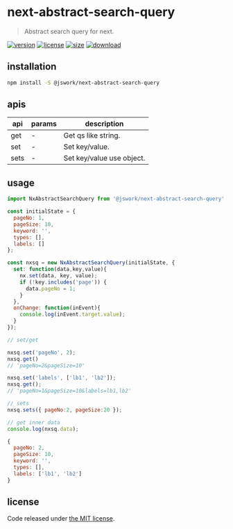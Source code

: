 # next-abstract-search-query
> Abstract search query for next.

[![version][version-image]][version-url]
[![license][license-image]][license-url]
[![size][size-image]][size-url]
[![download][download-image]][download-url]

## installation
```bash
npm install -S @jswork/next-abstract-search-query
```

## apis
| api  | params | description               |
| ---- | ------ | ------------------------- |
| get  | -      | Get qs like string.       |
| set  | -      | Set key/value.            |
| sets | -      | Set key/value use object. |

## usage
```js
import NxAbstractSearchQuery from '@jswork/next-abstract-search-query';

const initialState = {
  pageNo: 1,
  pageSize: 10,
  keyword: '',
  types: [],
  labels: []
};

const nxsq = new NxAbstractSearchQuery(initialState, {
  set: function(data,key,value){
    nx.set(data, key, value);
    if (!key.includes('page')) {
      data.pageNo = 1;
    }
  },
  onChange: function(inEvent){
    console.log(inEvent.target.value);
  }
});

// set/get

nxsq.set('pageNo', 2);
nxsq.get()
// 'pageNo=2&pageSize=10'

nxsq.set('labels', ['lb1', 'lb2']);
nxsq.get();
// 'pageNo=1&pageSize=10&labels=lb1,lb2'

// sets
nxsq.sets({ pageNo:2, pageSize:20 });

// get inner data
console.log(nxsq.data);

{
  pageNo: 2,
  pageSize: 10,
  keyword: '',
  types: [],
  labels: ['lb1', 'lb2']
}
```

## license
Code released under [the MIT license](https://github.com/afeiship/next-abstract-search-query/blob/master/LICENSE.txt).

[version-image]: https://img.shields.io/npm/v/@jswork/next-abstract-search-query
[version-url]: https://npmjs.org/package/@jswork/next-abstract-search-query

[license-image]: https://img.shields.io/npm/l/@jswork/next-abstract-search-query
[license-url]: https://github.com/afeiship/next-abstract-search-query/blob/master/LICENSE.txt

[size-image]: https://img.shields.io/bundlephobia/minzip/@jswork/next-abstract-search-query
[size-url]: https://github.com/afeiship/next-abstract-search-query/blob/master/dist/next-abstract-search-query.min.js

[download-image]: https://img.shields.io/npm/dm/@jswork/next-abstract-search-query
[download-url]: https://www.npmjs.com/package/@jswork/next-abstract-search-query
